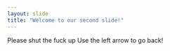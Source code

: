 ```yaml
---
layout: slide
title: "Welcome to our second slide!"
---
```

Please shut the fuck up
Use the left arrow to go back!
